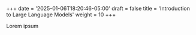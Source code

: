 +++
date = '2025-01-06T18:20:46-05:00'
draft = false
title = 'Introduction to Large Language Models'
weight = 10
+++

Lorem ipsum